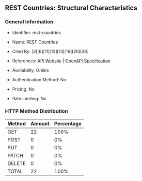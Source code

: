 ## REST Countries: Structural Characteristics

### General Information

- Identifier: rest-countries

- Name: REST Countries

- Cited By: [3][6][11][12][13][16][20][26]

- References: [API Website](https://restcountries.com) | [OpenAPI Specification](https://github.com/WebFuzzing/EMB/blob/master/openapi-swagger/restcountries.yaml)

- Availability: Online

- Authentication Method: No

- Pricing: No

- Rate Limiting: No

### HTTP Method Distribution

| Method | Amount | Percentage |
|--------|--------|------------|
| GET | 22 | 100% |
| POST | 0 | 0% |
| PUT | 0 | 0% |
| PATCH | 0 | 0% |
| DELETE | 0 | 0% |
| TOTAL | 22 | 100% |
